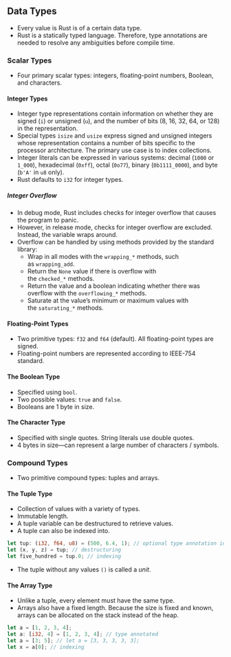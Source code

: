 ## Data Types
- Every value is Rust is of a certain data type.
- Rust is a statically typed language. Therefore, type annotations are needed to resolve any ambiguities before compile time.

### Scalar Types
- Four primary scalar types: integers, floating-point numbers, Boolean, and characters.

#### Integer Types
- Integer type representations contain information on whether they are signed (`i`) or unsigned (`u`), and the number of bits (8, 16, 32, 64, or 128) in the representation. 
- Special types `isize` and `usize` express signed and unsigned integers whose representation contains a number of bits specific to the processor architecture. The primary use case is to index collections.
- Integer literals can be expressed in various systems: decimal (`1000` or `1_000`), hexadecimal (`0xff`), octal (`0o77`), binary (`0b1111_0000`), and byte (`b'A'` in `u8` only).
- Rust defaults to `i32` for integer types.

##### Integer Overflow
- In debug mode, Rust includes checks for integer overflow that causes the program to panic.
- However, in release mode, checks for integer overflow are excluded. Instead, the variable wraps around.
- Overflow can be handled by using methods provided by the standard library:
	- Wrap in all modes with the `wrapping_*` methods, such as `wrapping_add`.
	- Return the `None` value if there is overflow with the `checked_*` methods.
	- Return the value and a boolean indicating whether there was overflow with the `overflowing_*` methods.
	- Saturate at the value’s minimum or maximum values with the `saturating_*` methods.

#### Floating-Point Types
- Two primitive types: `f32` and `f64` (default). All floating-point types are signed.
- Floating-point numbers are represented according to IEEE-754 standard.

#### The Boolean Type
- Specified using `bool`. 
- Two possible values: `true` and `false`.
- Booleans are 1 byte in size.

#### The Character Type
- Specified with single quotes. String literals use double quotes.
- 4 bytes in size—can represent a large number of characters / symbols.

### Compound Types
- Two primitive compound types: tuples and arrays.

#### The Tuple Type
- Collection of  values with a variety of types. 
- Immutable length.
- A tuple variable can be destructured to retrieve values.
- A tuple can also be indexed into.
```rust
let tup: (i32, f64, u8) = (500, 6.4, 1); // optional type annotation included
let (x, y, z) = tup; // destructuring
let five_hundred = tup.0; // indexing
```
- The tuple without any values `()` is called a *unit*.

#### The Array Type
- Unlike a tuple, every element must have the same type.
- Arrays also have a fixed length. Because the size is fixed and known, arrays can be allocated on the stack instead of the heap.
```rust
let a = [1, 2, 3, 4];
let a: [i32, 4] = [1, 2, 3, 4]; // type annotated
let a = [3; 5]; // let a = [3, 3, 3, 3, 3];
let x = a[0]; // indexing
```